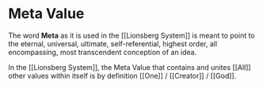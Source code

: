 # Meta Value

The word **Meta** as it is used in the [[Lionsberg System]] is meant to point to the eternal, universal, ultimate, self-referential, highest order, all encompassing, most transcendent conception of an idea. 

In the [[Lionsberg System]], the Meta Value that contains and unites [[All]] other values within itself is by definition [[One]] / [[Creator]] / [[God]]. 
